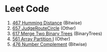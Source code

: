 # Leet Code
1. [467 Humming Distance](https://leetcode.com/problems/hamming-distance/description/) (Bitwise)
1. [657 JudgeRouteCircle](https://leetcode.com/problems/judge-route-circle/) (Other)
1. [617 Merge Two Binary Trees](https://leetcode.com/problems/merge-two-binary-trees/description/) (BinaryTrees)
1. [561 Array Partition I](https://leetcode.com/problems/array-partition-i/description/) (Other)
1. [476 Number Complement](https://leetcode.com/problems/number-complement/description/) (Bitwise)
